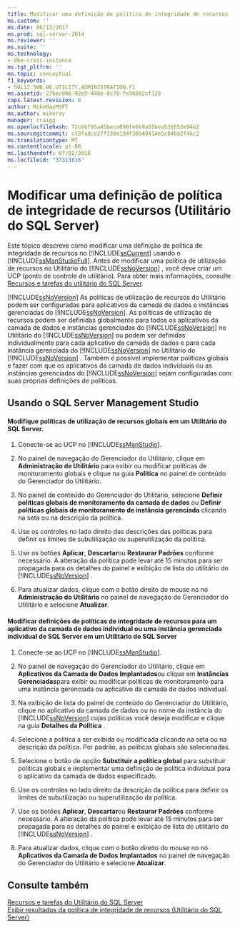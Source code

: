 ```yaml
---
title: Modificar uma definição de política de integridade de recursos (Utilitário do SQL Server) | Microsoft Docs
ms.custom: ''
ms.date: 06/13/2017
ms.prod: sql-server-2014
ms.reviewer: ''
ms.suite: ''
ms.technology:
- dbe-cross-instance
ms.tgt_pltfrm: ''
ms.topic: conceptual
f1_keywords:
- SQL12.SWB.UE.UTILITY.ADMINISTRATION.F1
ms.assetid: 27bec0b6-92e9-448e-8c70-fe36802cf128
caps.latest.revision: 8
author: MikeRayMSFT
ms.author: mikeray
manager: craigg
ms.openlocfilehash: 72c66f95a45bece098fe6b9a55bea536653e94b2
ms.sourcegitcommit: c18fadce27f330e1d4f36549414e5c84ba2f46c2
ms.translationtype: MT
ms.contentlocale: pt-BR
ms.lasthandoff: 07/02/2018
ms.locfileid: "37313816"
---
```

# <a name="modify-a-resource-health-policy-definition-sql-server-utility"></a>Modificar uma definição de política de integridade de recursos (Utilitário do SQL Server)
  Este tópico descreve como modificar uma definição de política de integridade de recursos no [!INCLUDE[ssCurrent](../../includes/sscurrent-md.md)] usando o [!INCLUDE[ssManStudioFull](../../includes/ssmanstudiofull-md.md)]. Antes de modificar uma política de utilização de recursos no Utilitário do [!INCLUDE[ssNoVersion](../../includes/ssnoversion-md.md)] , você deve criar um UCP (ponto de controle de utilitário). Para obter mais informações, consulte [Recursos e tarefas do utilitário do SQL Server](sql-server-utility-features-and-tasks.md).  
  
 [!INCLUDE[ssNoVersion](../../includes/ssnoversion-md.md)] As políticas de utilização de recursos do Utilitário podem ser configuradas para aplicativos da camada de dados e instâncias gerenciadas do [!INCLUDE[ssNoVersion](../../includes/ssnoversion-md.md)]. As políticas de utilização de recursos podem ser definidas globalmente para todos os aplicativos da camada de dados e instâncias gerenciadas do [!INCLUDE[ssNoVersion](../../includes/ssnoversion-md.md)] no Utilitário do [!INCLUDE[ssNoVersion](../../includes/ssnoversion-md.md)] ou podem ser definidas individualmente para cada aplicativo da camada de dados e para cada instância gerenciada do [!INCLUDE[ssNoVersion](../../includes/ssnoversion-md.md)] no Utilitário do [!INCLUDE[ssNoVersion](../../includes/ssnoversion-md.md)] . Também é possível implementar políticas globais e fazer com que os aplicativos da camada de dados individuais ou as instâncias gerenciadas do [!INCLUDE[ssNoVersion](../../includes/ssnoversion-md.md)] sejam configuradas com suas próprias definições de políticas.  
  
##  <a name="SSMSProcedure"></a> Usando o SQL Server Management Studio  
  
#### <a name="modify-global-resource-utilization-policies-in-a-sql-server-utility"></a>Modifique políticas de utilização de recursos globais em um Utilitário do SQL Server.  
  
1.  Conecte-se ao UCP no [!INCLUDE[ssManStudio](../../includes/ssmanstudio-md.md)].  
  
2.  No painel de navegação do Gerenciador do Utilitário, clique em **Administração de Utilitário** para exibir ou modificar políticas de monitoramento globais e clique na guia **Política** no painel de conteúdo do Gerenciador do Utilitário.  
  
3.  No painel de conteúdo do Gerenciador do Utilitário, selecione **Definir políticas globais de monitoramento da camada de dados** ou **Definir políticas globais de monitoramento de instância gerenciada** clicando na seta ou na descrição da política.  
  
4.  Use os controles no lado direito das descrições das políticas para definir os limites de subutilização ou superutilização da política.  
  
5.  Use os botões **Aplicar**, **Descartar**ou **Restaurar Padrões** conforme necessário. A alteração da política pode levar até 15 minutos para ser propagada para os detalhes do painel e exibição de lista do utilitário do [!INCLUDE[ssNoVersion](../../includes/ssnoversion-md.md)] .  
  
6.  Para atualizar dados, clique com o botão direito do mouse no nó **Administração do Utilitário** no painel de navegação do Gerenciador do Utilitário e selecione **Atualizar**.  
  
#### <a name="modify-resource-health-policy-definitions-for-an-individual-data-tier-application-or-an-individual-managed-instance-of-sql-server-in-a-sql-server-utility"></a>Modificar definições de políticas de integridade de recursos para um aplicativo da camada de dados individual ou uma instância gerenciada individual de SQL Server em um Utilitário do SQL Server  
  
1.  Conecte-se ao UCP no [!INCLUDE[ssManStudio](../../includes/ssmanstudio-md.md)].  
  
2.  No painel de navegação do Gerenciador do Utilitário, clique em **Aplicativos da Camada de Dados Implantados**ou clique em **Instâncias Gerenciadas**para exibir ou modificar políticas de monitoramento para uma instância gerenciada ou aplicativo da camada de dados individual.  
  
3.  Na exibição de lista do painel de conteúdo do Gerenciador do Utilitário, clique no aplicativo da camada de dados ou no nome da instância do [!INCLUDE[ssNoVersion](../../includes/ssnoversion-md.md)] cujas políticas você deseja modificar e clique na guia **Detalhes da Política** .  
  
4.  Selecione a política a ser exibida ou modificada clicando na seta ou na descrição da política. Por padrão, as políticas globais são selecionadas.  
  
5.  Selecione o botão de opção **Substituir a política global** para substituir políticas globais e implementar uma definição de política individual para o aplicativo da camada de dados especificado.  
  
6.  Use os controles no lado direito da descrição da política para definir os limites de subutilização ou superutilização da política.  
  
7.  Use os botões **Aplicar**, **Descartar**ou **Restaurar Padrões** conforme necessário. A alteração da política pode levar até 15 minutos para ser propagada para os detalhes do painel e exibição de lista do utilitário do [!INCLUDE[ssNoVersion](../../includes/ssnoversion-md.md)] .  
  
8.  Para atualizar dados, clique com o botão direito do mouse no nó **Aplicativos da Camada de Dados Implantados** no painel de navegação do Gerenciador do Utilitário e selecione **Atualizar**.  
  
## <a name="see-also"></a>Consulte também  
 [Recursos e tarefas do Utilitário do SQL Server](sql-server-utility-features-and-tasks.md)   
 [Exibir resultados da política de integridade de recursos &#40;Utilitário do SQL Server&#41;](view-resource-health-policy-results-sql-server-utility.md)  
  
  
